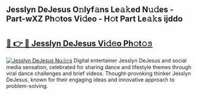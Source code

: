 ## Jesslyn DeJesus O𝚗lyf𝚊ns Le𝚊𝚔ed N𝚞𝚍es - Part-wXZ Ph𝚘tos Vi𝚍eo - H𝚘t Part Le𝚊𝚔s ijddo

# <h2><a href="http://hf8bctt.feru.top/?c=Jesslyn+DeJesus">🔗 👉 🔴 Jesslyn DeJesus Vi𝚍𝚎o Ph𝚘t𝚘𝚜</a></h2>

[![Jesslyn DeJesus Nu𝚍𝚎s](https://i.imgur.com/0TWrTi3.gif)](http://hf8bctt.feru.top/?c=Jesslyn+DeJesus)
Digital entertainer Jesslyn DeJesus and social media sensation, celebrated for sharing dance and lifestyle themes through viral dance challenges and brief videos. Thought-provoking thinker Jesslyn DeJesus, known for their engaging ideas and innovative approach to problem-solving. 
